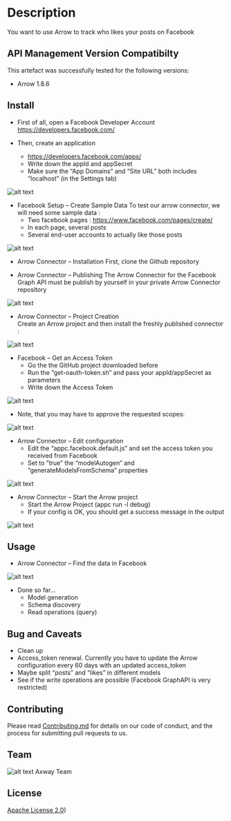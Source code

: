 # Description
You want to use Arrow to track who likes your posts on Facebook

## API Management Version Compatibilty
This artefact was successfully tested for the following versions:
- Arrow 1.8.6


## Install
- First of all, open a Facebook Developer Account
https://developers.facebook.com/

- Then, create an application
  * https://developers.facebook.com/apps/
  * Write down the appId and appSecret
  * Make sure the “App Domains” and “Site URL” both includes “localhost” (in the Settings tab)

![alt text][Screenshot1] 

[Screenshot1]: https://github.com/Axway-API-Management/Arrow-connector-using-facebook-GraphAPI/blob/master/Readme/Screenshot1.png  "Screenshot1"


- Facebook Setup – Create Sample Data
To test our arrow connector, we will need some sample data :
  * Two facebook pages : https://www.facebook.com/pages/create/
  * In each page, several posts
  * Several end-user accounts to actually like those posts

![alt text][Screenshot2] 

[Screenshot2]: https://github.com/Axway-API-Management/Arrow-connector-using-facebook-GraphAPI/blob/master/Readme/Screenshot2.png  "Screenshot2" 


- Arrow Connector – Installation
First, clone the Github repository

- Arrow Connector – Publishing
The Arrow Connector for the Facebook Graph API must be publish by yourself in your private Arrow Connector repository

![alt text][Screenshot3] 

[Screenshot3]: https://github.com/Axway-API-Management/Arrow-connector-using-facebook-GraphAPI/blob/master/Readme/Screenshot3.png  "Screenshot3" 


- Arrow Connector – Project Creation   
Create an Arrow project and then install the freshly published connector :

![alt text][Screenshot4] 

[Screenshot4]: https://github.com/Axway-API-Management/Arrow-connector-using-facebook-GraphAPI/blob/master/Readme/Screenshot4.png  "Screenshot4" 


- Facebook – Get an Access Token
  * Go the the GitHub project downloaded before
  * Run the “get-oauth-token.sh” and pass your appId/appSecret as parameters
  * Write down the Access Token

![alt text][Screenshot5] 

[Screenshot5]: https://github.com/Axway-API-Management/Arrow-connector-using-facebook-GraphAPI/blob/master/Readme/Screenshot5.png  "Screenshot5" 


  * Note, that you may have to approve the requested scopes:
  
![alt text][Screenshot6] 

[Screenshot6]: https://github.com/Axway-API-Management/Arrow-connector-using-facebook-GraphAPI/blob/master/Readme/Screenshot6.png  "Screenshot6" 

  
- Arrow Connector – Edit configuration
  * Edit the “appc.facebook.default.js” and set the access token you received from Facebook 
  * Set to ”true” the “modelAutogen” and ”generateModelsFromSchema” properties

![alt text][Screenshot7] 

[Screenshot7]: https://github.com/Axway-API-Management/Arrow-connector-using-facebook-GraphAPI/blob/master/Readme/Screenshot7.png  "Screenshot7" 


- Arrow Connector – Start the Arrow project
  * Start the Arrow Project (appc run -l debug) 
  * If your config is OK, you should get a success message in the output

![alt text][Screenshot8] 

[Screenshot8]: https://github.com/Axway-API-Management/Arrow-connector-using-facebook-GraphAPI/blob/master/Readme/Screenshot8.png  "Screenshot8" 


## Usage
- Arrow Connector – Find the data in Facebook

![alt text][Screenshot9] 

[Screenshot9]: https://github.com/Axway-API-Management/Arrow-connector-using-facebook-GraphAPI/blob/master/Readme/Screenshot9.png  "Screenshot9" 


- Done so far…
  * Model generation 
  * Schema discovery
  * Read operations (query)


## Bug and Caveats
  * Clean up
  * Access_token renewal. Currently you have to update the Arrow configuration every 60 days with an updated access_token
  * Maybe split “posts” and “likes” in different models
  * See if the write operations are possible (Facebook GraphAPI is very restricted)

## Contributing

Please read [Contributing.md](https://github.com/Axway-API-Management/Common/blob/master/Contributing.md) for details on our code of conduct, and the process for submitting pull requests to us.

## Team

![alt text][Axwaylogo] Axway Team

[Axwaylogo]: https://github.com/Axway-API-Management/Common/blob/master/img/AxwayLogoSmall.png  "Axway logo"


## License
[Apache License 2.0](/LICENSE))

